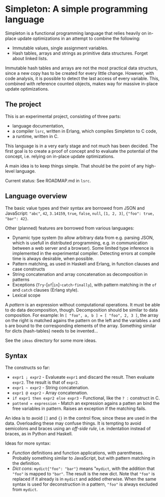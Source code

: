 Simpleton: A simple programming language
========================================

Simpleton is a functional programming language that relies heavily on in-place
update optimizations in an attempt to combine the following:

* Immutable values, single assignment variables.
* Hash tables, arrays and strings as primitive data structures.  Forget about
  linked lists.

Immutable hash tables and arrays are not the most practical data structurs,
since a new copy has to be created for every little change.  However, with code
analysis, it is possible to detect the last access of every variable.  This,
combined with reference counted objects, makes way for massive in-place update
optimizations.

The project
-----------

This is an experimental project, consisting of three parts:

* language documentation,
* a compiler `lsrc`, written in Erlang, which compiles Simpleton to C code,
* a runtime, written in C.

This language is in a very early stage and not much has been decided.  The first
goal is to create a proof of concept and to evaluate the potential of the
concept, i.e. relying on in-place update optimizations.

A main idea is to keep things simple.  That should be the point of any
high-level language.

Current status: See ROADMAP.md in `lsrc`.

Language overview
-----------------

The basic value types and their syntax are borrowed from JSON and JavaScript:
`"abc"`, `42`, `3.14159`, `true`, `false`, `null`, `[1, 2, 3]`, `{"foo": true,
"bar": 42}`.

Other (planned) features are borrowed from various languages:

* Dynamic type system (to allow arbitrary data from e.g. parsing JSON, which is
  usefull in distributed programming, e.g. in communication between a web server
  and a browser).  Some limited type inference is implemented in the
  experimental compiler.  Detecting errors at compile time is always desirable,
  when possible.
* Pattern matching, as used in Haskell and Erlang, in function clauses and case
  constructs
* String concatenation and array concatenation as decomposition in patterns
* Exceptions (`Try`-[`of`|`in`]-`catch`-`finally`), with pattern matching in the
 `of` and `catch` clauses (Erlang style).
* Lexical scope

A _pattern_ is an expression without computational operations.  It must be able
to do data decomposition, though.  Decomposition should be similar to data
composition.  For example: In `[ "foo", a, b ] = [ "foo", 2, 3 ]`, the array on
the right is matched agains the pattern on the left and the variables `a` and
`b` are bound to the corresponding elements of the array.  Something similar for
dicts (hash-tables) needs to be invented...

See the `ideas` directory for some more ideas.


Syntax
------

The constructs so far:

* `expr1 ; expr2` - Evalueate `expr1` and discard the result.  Then evaluate
  `expr2`.  The result is that of `expr2`.
* `expr1 ~ expr2` - String concatenation.
* `expr1 @ expr2` - Array concatenation.
* `if expr1 then expr2 else expr3` - Functional, like the `? :` construct in C.
* `pattend = expression` - Match an expression agains a patten an bind the free
  variables in pattern.  Raises an exception if the matching fails.

An idea is to avoid `[]` and `{}` in the control flow, since these are used in
the data.  Overloading these may confuse things.  It is tempting to avoid
semicolons and braces using an _off-side rule_, i.e. indentation instead of
braces, as in Python and Haskell.

Ideas for more syntax:

* _Function_ definitions and function applications, with parentheses.  Probably
  something similar to JavaScript, but with pattern matching in the definition.
* _Dict cons_: `mydict{"foo": "bar"}` means "`mydict`, with the addition that
  `"foo"` is mapped to `"bar"`. The result is the new dict.  Note that `"foo"`
  is replaced if it already is in `mydict` and added otherwise.  When the same
  syntax is used for deconstruction in a pattern, `"foo"` is always excluded
  from `mydict`.
